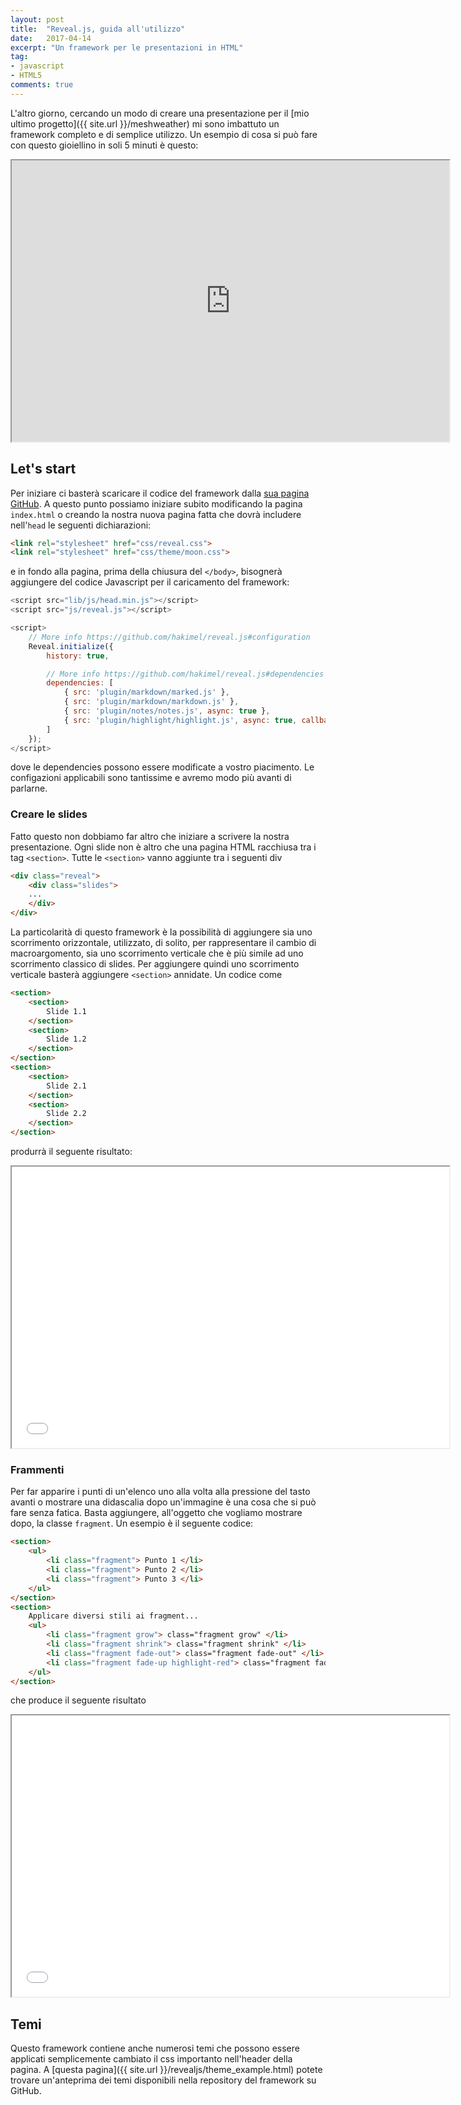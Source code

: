 ```yaml
---
layout: post
title:  "Reveal.js, guida all'utilizzo"
date:   2017-04-14
excerpt: "Un framework per le presentazioni in HTML"
tag:
- javascript
- HTML5
comments: true
---
```

L'altro giorno, cercando un modo di creare una presentazione per il [mio ultimo progetto]({{ site.url }}/meshweather) mi sono imbattuto un framework completo e di semplice utilizzo. Un esempio di cosa si può fare con questo gioiellino in soli 5 minuti è questo:
<iframe src="https://apagiaro.it/mesh" height="450px" width="700px"></iframe>

## Let's start
Per iniziare ci basterà scaricare il codice del framework dalla [sua pagina GitHub](https://github.com/hakimel/reveal.js). A questo punto possiamo iniziare subito modificando la pagina ``index.html`` o creando la nostra nuova pagina fatta che dovrà includere nell'``head`` le seguenti dichiarazioni:
```html
<link rel="stylesheet" href="css/reveal.css">
<link rel="stylesheet" href="css/theme/moon.css">
```
e in fondo alla pagina, prima della chiusura del ``</body>``, bisognerà aggiungere del codice Javascript per il caricamento del framework:
```javascript
<script src="lib/js/head.min.js"></script>
<script src="js/reveal.js"></script>

<script>
	// More info https://github.com/hakimel/reveal.js#configuration
	Reveal.initialize({
		history: true,

		// More info https://github.com/hakimel/reveal.js#dependencies
		dependencies: [
			{ src: 'plugin/markdown/marked.js' },
			{ src: 'plugin/markdown/markdown.js' },
			{ src: 'plugin/notes/notes.js', async: true },
			{ src: 'plugin/highlight/highlight.js', async: true, callback: function() { hljs.initHighlightingOnLoad(); } }
		]
	});
</script>
```
dove le dependencies possono essere modificate a vostro piacimento. Le configazioni applicabili sono tantissime e avremo modo più avanti di parlarne.

### Creare le slides
Fatto questo non dobbiamo far altro che iniziare a scrivere la nostra presentazione. Ogni slide non è altro che una pagina HTML racchiusa tra i tag ``<section>``. Tutte le ``<section>`` vanno aggiunte tra i seguenti div
```html
<div class="reveal">
	<div class="slides">
	...
	</div>
</div>
```
La particolarità di questo framework è la possibilità di aggiungere sia uno scorrimento orizzontale, utilizzato, di solito, per rappresentare il cambio di macroargomento, sia uno scorrimento verticale che è più simile ad uno scorrimento classico di slides. Per aggiungere quindi uno scorrimento verticale basterà aggiungere ``<section>`` annidate. Un codice come
```html
<section>
	<section>
		Slide 1.1
	</section>
	<section>
		Slide 1.2
	</section>
</section>
<section>
	<section>
		Slide 2.1
	</section>
	<section>
		Slide 2.2
	</section>
</section>
```
produrrà il seguente risultato:
<iframe src="{{ site.url }}/revealjs/esempio1.html" height="450px" width="700px"></iframe>

### Frammenti
Per far apparire i punti di un'elenco uno alla volta alla pressione del tasto avanti o mostrare una didascalia dopo un'immagine è una cosa che si può fare senza fatica. Basta aggiungere, all'oggetto che vogliamo mostrare dopo, la classe ``fragment``. Un esempio è il seguente codice:
```html
<section>
	<ul>
		<li class="fragment"> Punto 1 </li>
		<li class="fragment"> Punto 2 </li>
		<li class="fragment"> Punto 3 </li>
	</ul>
</section>
<section>
	Applicare diversi stili ai fragment...
	<ul>
		<li class="fragment grow"> class="fragment grow" </li>
		<li class="fragment shrink"> class="fragment shrink" </li>
		<li class="fragment fade-out"> class="fragment fade-out" </li>
		<li class="fragment fade-up highlight-red"> class="fragment fade-out highlight-red" </li>
	</ul>
</section>
``` 
che produce il seguente risultato
<iframe src="{{ site.url }}/revealjs/esempio2.html" height="450px" width="700px"></iframe>


## Temi
Questo framework contiene anche numerosi temi che possono essere applicati semplicemente cambiato il css importanto nell'header della pagina. A [questa pagina]({{ site.url }}/revealjs/theme_example.html) potete trovare un'anteprima dei temi disponibili nella repository del framework su GitHub.



